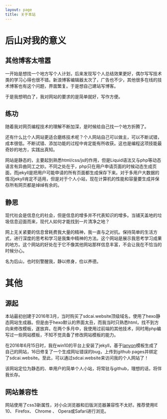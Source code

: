 ```yaml
---
layout: page
title: 关于本站
---
```


# 后山对我的意义

## 其他博客太喧嚣

一开始是想找一个地方写个人计划，后来发现写个人总结效果更好，偶尔写写技术类的学习心得也很不错。新浪博客编辑器太次了，广告也不少，其他很多在线的技术博客也有这个问题，界面繁复。于是想自己建站写博客。

于是我想明白了，我对网站的要求的是简单就好，写作方便。

## 练功

随着我对网页编程技术的理解不断加深，是时候给自己找一个地方折腾了。  

还有什么比个人网站更适合磨练技术呢？个人网站自己可以做主，可以不断试错，成本很低。不断试错、添加功能的过程中肯定能有所收获。这也是编程这项技能最奇妙的地方，实践出真知。

网站是静态的，主要起到熟悉html/css/js的作用，但是Liquid语法又与php等动态语言有异曲同工之妙。不同之处在于，php只在用户申请页面的时候动态生成页面，而jekyll是把用户可能申请的所有页面都生成保存下来。对于多用户大数据的情况jekyll肯定不适用，但是对于个人小站，现在计算机的性能和容量要生成并保存所有网页都是绰绰有余的。

## 静思

现代社会是信息化的社会，但是信息的增多并不代表知识的增多。当铺天盖地的垃圾信息迎面而来，现代人如何才能找到一片清净之地？  

网上无关紧要的信息曾耗费我大量的精神，我一直与之对抗。保持简单的生活方式，进行深度的思考和学习是我集中精神的方法。这个网站是展示我思考学习成果的地方。这个网站的好处在于它不像其他网站那样信息丰富，不会让我在不恰当的时候分心。

名为后山，也时刻警醒我，静以修身，俭以养德。


# 其他

## 源起

本站最初创建于2016年3月，当时购买了sdcai.website顶级域名，使用了hexo静态网站生成器。但是由于hexo默认的界面太丑，而我当时只熟悉html，找不到方向来修改模板，遂放弃。在两个多月中，我使用过前端的其他技术，同时用php编写过一些网站模板，不知不觉具备了修改网站模板的能力。  

在2016年6月15日时，我在win10的平台上安装了jekyll，基于[lanyon](https://github.com/poole/lanyon)模板生成了自己的网站，16日修复了一个生成网址错误的bug，上传到github pages并绑定了sdcai.website。至此，可以通过sdcai.website来访问我的个人网站了！

该网站定位为静态的、单用户的简单个人小站，将常驻与github，理想的话，将伴我长存。

## 网站兼容性

网站使用了css3新属性，对小众浏览器和旧版浏览器兼容性不太好。推荐使用IE 10、 Firefox、 Chrome 、 Opera或Safari进行浏览。